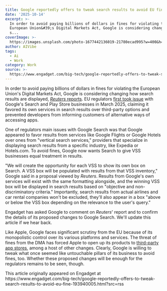 ```yaml
---
title: Google reportedly offers to tweak search results to avoid EU fine
date: '2025-10-14'
excerpt: >-
  In order to avoid paying billions of dollars in fines for violating the
  European Union&#39;s Digital Markets Act, Google is considering changing how
  s...
coverImage: >-
  https://images.unsplash.com/photo-1677442136019-21780ecad995?w=400&h=200&fit=crop&auto=format
author: AIVibe
tags:
  - Ai
  - Work
category: Work
source: >-
  https://www.engadget.com/big-tech/google-reportedly-offers-to-tweak-search-results-to-avoid-eu-fine-193940005.html?src=rss
---
```

<p>In order to avoid paying billions of dollars in fines for violating the European Union&#39;s Digital Markets Act, Google is considering changing how search results are displayed, <a data-i13n="elm:context_link;elmt:doNotAffiliate;cpos:1;pos:1" class="no-affiliate-link" href="https://www.reuters.com/legal/litigation/google-offers-tweak-search-results-eu-antitrust-fine-looms-2025-10-14/"><em>Reuters </em>reports</a>. EU regulators <a data-i13n="elm:context_link;elmt:doNotAffiliate;cpos:2;pos:1" class="no-affiliate-link" href="https://www.engadget.com/big-tech/the-eus-new-charges-against-google-could-lead-to-at-least-35-billion-in-fines-165850585.html">first took issue</a> with Google&#39;s Search and Play Store businesses in March 2025, claiming it favored its own services in search results over third-party options and prevented developers from informing customers of alternative ways of accessing apps.</p>
<p>One of regulators main issues with Google Search was that Google appeared to favor results from services like Google Flights or Google Hotels over ones from &quot;vertical search services,&quot; providers that specialize in displaying search results from a specific industry, like Expedia or Hotels.com. To avoid fines, Google now wants Search to give VSS businesses equal treatment in results.</p>
<span id="end-legacy-contents"></span><p>&quot;We will create the opportunity for each VSS to show its own box on Search. A VSS box will be populated with results from that VSS inventory,&quot; Google said in a proposal viewed by <em>Reuters</em>. Results from Google&#39;s own services will exist with the same formatting alongside, and the winning VSS box will be displayed in search results based on &quot;objective and non-discriminatory criteria.&quot; Importantly, search results from actual airlines and car rental companies won&#39;t be excluded, they&#39;ll also appear in a box &quot;above or below the VSS box depending on the relevance to the user&#39;s query.&quot;</p>
<p>Engadget has asked Google to comment on <em>Reuters</em>&#39;<em>&nbsp;</em>report and to confirm the details of its proposed changes to Google Search. We&#39;ll update this article if we hear back.</p>
<p>Like Apple, Google faces significant scrutiny from the EU because of its monopolistic control over its various platforms and services. The threat of fines from the DMA has forced Apple to open up its products to <a data-i13n="elm:context_link;elmt:doNotAffiliate;cpos:3;pos:1" class="no-affiliate-link" href="https://www.engadget.com/pple-details-how-third-party-app-stores-and-payments-will-work-in-europe-183931334.html">third-party app stores</a>, among a host of other changes. Clearly, Google is willing to tweak what once seemed like untouchable pillars of its business to avoid fines, too. Whether these proposed changes will be enough for the regulators remains to be seen, though.</p>This article originally appeared on Engadget at https://www.engadget.com/big-tech/google-reportedly-offers-to-tweak-search-results-to-avoid-eu-fine-193940005.html?src=rss
